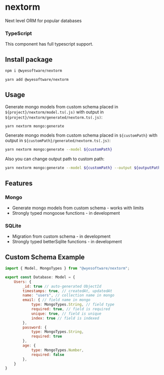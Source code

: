 # nextorm

Next level ORM for popular databases

### TypeScript

This component has full typescript support.

## Install package

```bash
npm i @wyesoftware/nextorm
```

```bash
yarn add @wyesoftware/nextorm
```

## Usage

Generate mongo models from custom schema placed in `${project}/nextorm/model.ts(.js)` with output in `${project}/nextorm/generated/nextorm.ts(.js)`:

```bash
yarn nextorm mongo:generate
```

Generate mongo models from custom schema placed in `${customPath}` with output in `${customPath}/generated/nextorm.ts(.js)`:

```bash
yarn nextorm mongo:generate --model ${customPath}
```

Also you can change output path to custom path:

```bash
yarn nextorm mongo:generate --model ${customPath} --output ${outputPath}
```

## Features

### Mongo

- Generate mongo models from custom schema - works with limits
- Strongly typed mongoose functions - in development

### SQLite

- Migration from custom schema - in development
- Strongly typed betterSqlite functions - in development

## Custom Schema Example

```jsx
import { Model, MongoTypes } from "@wyesoftware/nextorm";

export const Database: Model = {
    Users: {
        _id: true // auto-generated ObjectId
        timestamps: true, // createdAt, updatedAt
        name: "users", // collection name in mongo
        email: { // field name in mongo
            type: MongoTypes.String, // field type
            required: true, // field is required
            unique: true, // field is unique
            index: true // field is indexed
        },
        password: {
            type: MongoTypes.String,
            required: true
        },
        age: {
            type: MongoTypes.Number,
            required: false
        },
    }
}
```
